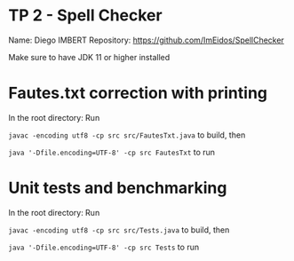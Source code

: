 # TP 2 - Spell Checker

Name: Diego IMBERT
Repository: https://github.com/ImEidos/SpellChecker

Make sure to have JDK 11 or higher installed

# Fautes.txt correction with printing

In the root directory: Run

`javac -encoding utf8 -cp src src/FautesTxt.java`
to build, then

`java '-Dfile.encoding=UTF-8' -cp src FautesTxt`
to run

# Unit tests and benchmarking

In the root directory: Run

`javac -encoding utf8 -cp src src/Tests.java`
to build, then

`java '-Dfile.encoding=UTF-8' -cp src Tests`
to run
